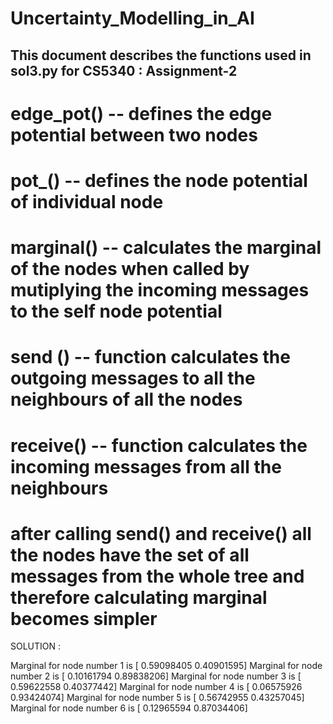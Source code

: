 # Uncertainty_Modelling_in_AI

## This document describes the functions used in sol3.py for CS5340 : Assignment-2 

# edge_pot() -- defines the edge potential between two nodes 
# pot_() -- defines the node potential of individual node
# marginal() -- calculates the marginal of the nodes when called by mutiplying the incoming messages to the self node potential
# send () -- function calculates the outgoing messages to all the neighbours of all the nodes
# receive() -- function calculates the incoming messages from all the neighbours 

# after calling send() and receive() all the nodes have the set of all messages from the whole tree and therefore calculating marginal becomes simpler

SOLUTION :

Marginal for node number  1 is [ 0.59098405  0.40901595]
Marginal for node number  2 is [ 0.10161794  0.89838206]
Marginal for node number  3 is [ 0.59622558  0.40377442]
Marginal for node number  4 is [ 0.06575926  0.93424074]
Marginal for node number  5 is [ 0.56742955  0.43257045]
Marginal for node number  6 is [ 0.12965594  0.87034406]

